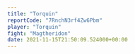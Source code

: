 ```yaml
---
title: "Torquin"
reportCode: "7RnchN3rf4Zw6Pbm"
player: "Torquin"
fight: "Magtheridon"
date: 2021-11-15T21:50:09.524000+00:00
---
```

